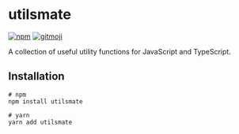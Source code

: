 # utilsmate

[![npm](https://img.shields.io/npm/v/utilsmate?style=flat-square)](https://www.npmjs.com/package/utilsmate)
[![gitmoji](https://img.shields.io/badge/gitmoji-%20😜%20😍-FFDD67.svg?style=flat-square)](https://gitmoji.dev)

A collection of useful utility functions for JavaScript and TypeScript.

## Installation

```shell
# npm
npm install utilsmate

# yarn
yarn add utilsmate
```
